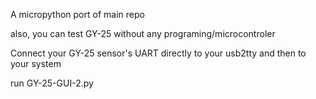

A micropython port of main repo

also, you can test GY-25 without any programing/microcontroler

Connect your GY-25 sensor's UART directly to your usb2tty and then to your system

run GY-25-GUI-2.py